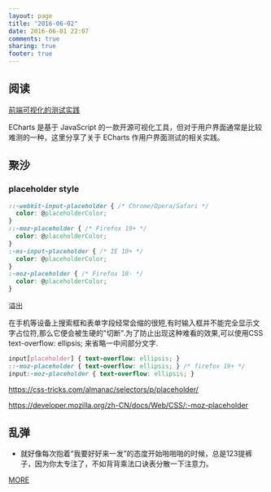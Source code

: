 ```yaml
---
layout: page
title: "2016-06-02"
date: 2016-06-01 22:07
comments: true
sharing: true
footer: true
---
```


## 阅读

[前端可视化的测试实践](https://zhuanlan.zhihu.com/p/21263120)

ECharts 是基于 JavaScript 的一款开源可视化工具，但对于用户界面通常是比较难测的一种，这里分享了关于 ECharts 作用户界面测试的相关实践。

## 聚沙

### placeholder style

```css
::-webkit-input-placeholder { /* Chrome/Opera/Safari */
  color: @placeholderColor;
}
::-moz-placeholder { /* Firefox 19+ */
  color: @placeholderColor;
}
:-ms-input-placeholder { /* IE 10+ */
  color: @placeholderColor;
}
:-moz-placeholder { /* Firefox 18- */
  color: @placeholderColor;
}
```

溢出

在手机等设备上搜索框和表单字段经常会缩的很短,有时输入框并不能完全显示文字占位符,那么它便会被生硬的"切断".为了防止出现这种难看的效果,可以使用CSS text-overflow: ellipsis; 来省略一中间部分文字.

```css
input[placeholder] { text-overflow: ellipsis; }
::-moz-placeholder { text-overflow: ellipsis; } /* firefox 19+ */
input:-moz-placeholder { text-overflow: ellipsis; }
```

https://css-tricks.com/almanac/selectors/p/placeholder/

https://developer.mozilla.org/zh-CN/docs/Web/CSS/:-moz-placeholder



## 乱弹

* 就好像每次抱着“我要好好来一发”的态度开始啪啪啪的时候，总是123提裤子，因为你太专注了，不如背背乘法口诀表分散一下注意力。



[MORE](http://blog.mirreal.net/note/2016-06-02.html)
